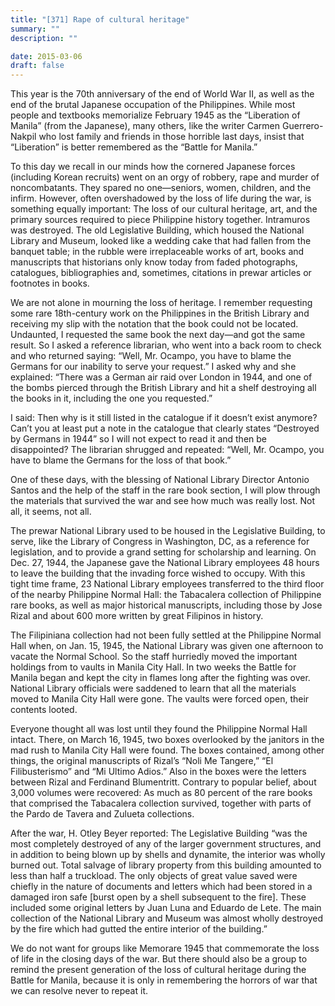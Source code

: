 ```yaml
---
title: "[371] Rape of cultural heritage"
summary: ""
description: ""

date: 2015-03-06
draft: false
---
```



This year is the 70th anniversary of the end of World War II, as well as the end of the brutal Japanese occupation of the Philippines. While most people and textbooks memorialize February 1945 as the “Liberation of Manila” (from the Japanese), many others, like the writer Carmen Guerrero-Nakpil who lost family and friends in those horrible last days, insist that “Liberation” is better remembered as the “Battle for Manila.”

To this day we recall in our minds how the cornered Japanese forces (including Korean recruits) went on an orgy of robbery, rape and murder of noncombatants. They spared no one—seniors, women, children, and the infirm. However, often overshadowed by the loss of life during the war, is something equally important: The loss of our cultural heritage, art, and the primary sources required to piece Philippine history together. Intramuros was destroyed. The old Legislative Building, which housed the National Library and Museum, looked like a wedding cake that had fallen from the banquet table; in the rubble were irreplaceable works of art, books and manuscripts that historians only know today from faded photographs, catalogues, bibliographies and, sometimes, citations in prewar articles or footnotes in books.

We are not alone in mourning the loss of heritage. I remember requesting some rare 18th-century work on the Philippines in the British Library and receiving my slip with the notation that the book could not be located. Undaunted, I requested the same book the next day—and got the same result. So I asked a reference librarian, who went into a back room to check and who returned saying: “Well, Mr. Ocampo, you have to blame the Germans for our inability to serve your request.” I asked why and she explained: “There was a German air raid over London in 1944, and one of the bombs pierced through the British Library and hit a shelf destroying all the books in it, including the one you requested.”

I said: Then why is it still listed in the catalogue if it doesn’t exist anymore? Can’t you at least put a note in the catalogue that clearly states “Destroyed by Germans in 1944” so I will not expect to read it and then be disappointed? The librarian shrugged and repeated: “Well, Mr. Ocampo, you have to blame the Germans for the loss of that book.”

One of these days, with the blessing of National Library Director Antonio Santos and the help of the staff in the rare book section, I will plow through the materials that survived the war and see how much was really lost. Not all, it seems, not all.

The prewar National Library used to be housed in the Legislative Building, to serve, like the Library of Congress in Washington, DC, as a reference for legislation, and to provide a grand setting for scholarship and learning. On Dec. 27, 1944, the Japanese gave the National Library employees 48 hours to leave the building that the invading force wished to occupy. With this tight time frame, 23 National Library employees transferred to the third floor of the nearby Philippine Normal Hall: the Tabacalera collection of Philippine rare books, as well as major historical manuscripts, including those by Jose Rizal and about 600 more written by great Filipinos in history.

The Filipiniana collection had not been fully settled at the Philippine Normal Hall when, on Jan. 15, 1945, the National Library was given one afternoon to vacate the Normal School. So the staff hurriedly moved the important holdings from to vaults in Manila City Hall. In two weeks the Battle for Manila began and kept the city in flames long after the fighting was over. National Library officials were saddened to learn that all the materials moved to Manila City Hall were gone. The vaults were forced open, their contents looted.

Everyone thought all was lost until they found the Philippine Normal Hall intact. There, on March 16, 1945, two boxes overlooked by the janitors in the mad rush to Manila City Hall were found. The boxes contained, among other things, the original manuscripts of Rizal’s “Noli Me Tangere,” “El Filibusterismo” and “Mi Ultimo Adios.” Also in the boxes were the letters between Rizal and Ferdinand Blumentritt. Contrary to popular belief, about 3,000 volumes were recovered: As much as 80 percent of the rare books that comprised the Tabacalera collection survived, together with parts of the Pardo de Tavera and Zulueta collections.

After the war, H. Otley Beyer reported: The Legislative Building “was the most completely destroyed of any of the larger government structures, and in addition to being blown up by shells and dynamite, the interior was wholly burned out. Total salvage of library property from this building amounted to less than half a truckload. The only objects of great value saved were chiefly in the nature of documents and letters which had been stored in a damaged iron safe [burst open by a shell subsequent to the fire]. These included some original letters by Juan Luna and Eduardo de Lete. The main collection of the National Library and Museum was almost wholly destroyed by the fire which had gutted the entire interior of the building.”

We do not want for groups like Memorare 1945 that commemorate the loss of life in the closing days of the war. But there should also be a group to remind the present generation of the loss of cultural heritage during the Battle for Manila, because it is only in remembering the horrors of war that we can resolve never to repeat it.
